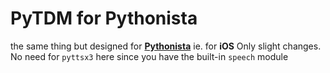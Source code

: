 # PyTDM for Pythonista

the same thing but designed for __[Pythonista](http://omz-software.com/pythonista/)__ ie. for __iOS__
Only slight changes. No need for `pyttsx3` here since you have the built-in `speech` module
